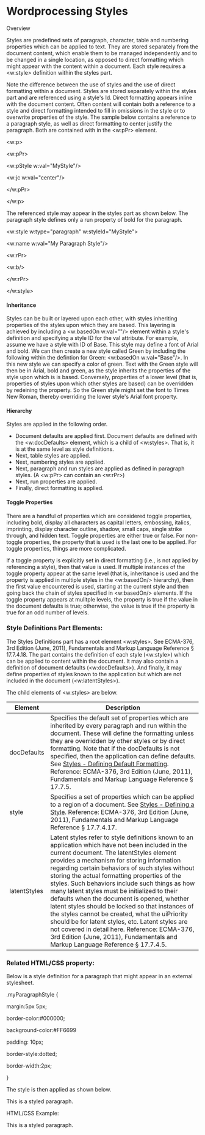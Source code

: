 # Wordprocessing Styles

Overview

Styles are predefined sets of paragraph, character, table and numbering properties which can be applied to text. They are stored separately from the document content, which enable them to be managed independently and to be changed in a single location, as opposed to direct formatting which might appear with the content within a document. Each style requires a <w:style> definition within the styles part.

Note the difference between the use of styles and the use of direct formatting within a document. Styles are stored separately within the styles part and are referenced using a style's Id. Direct formatting appears inline with the document content. Often content will contain both a reference to a style and direct formatting intended to fill in omissions in the style or to overwrite properties of the style. The sample below contains a reference to a paragraph style, as well as direct formatting to center justify the paragraph. Both are contained with in the <w:pPr> element.

<w:p>

<w:pPr>

<w:pStyle w:val="MyStyle"/>

<w:jc w:val="center"/>

</w:pPr>

</w:p>

The referenced style may appear in the styles part as shown below. The paragraph style defines only a run property of bold for the paragraph.

<w:style w:type="paragraph" w:styleId="MyStyle">

<w:name w:val="My Paragraph Style"/>

<w:rPr>

<w:b/>

</w:rPr>

</w:style>

#### Inheritance

Styles can be built or layered upon each other, with styles inheriting properties of the styles upon which they are based. This layering is achieved by including a <w:basedOn w:val=""/> element within a style's definition and specifying a style ID for the val attribute. For example, assume we have a style with ID of Base. This style may define a font of Arial and bold. We can then create a new style called Green by including the following within the defintion for Green: <w:basedOn w:val="Base"/>. In this new style we can specify a color of green. Text with the Green style will then be in Arial, bold and green, as the style inherits the properties of the style upon which is is based. Conversely, properties of a lower level (that is, properties of styles upon which other styles are based) can be overridden by redeining the property. So the Green style might set the font to Times New Roman, thereby overriding the lower style's Arial font property.

#### Hierarchy

Styles are applied in the following order.

- Document defaults are applied first. Document defaults are defined with the <w:docDefaults> element, which is a child of <w:styles>. That is, it is at the same level as style definitions.
- Next, table styles are applied.
- Next, numbering styles are applied.
- Next, paragraph and run styles are applied as defined in paragraph styles. (A <w:pPr> can contain an <w:rPr>)
- Next, run properties are applied.
- Finally, direct formatting is applied.

#### Toggle Properties

There are a handful of properties which are considered toggle properties, including bold, display all characters as capital letters, embossing, italics, imprinting, display character outline, shadow, small caps, single strike through, and hidden text. Toggle properties are either true or false. For non-toggle properties, the property that is used is the last one to be applied. For toggle properties, things are more complicated.

If a toggle property is explicitly set in direct formatting (i.e., is not applied by referencing a style), then that value is used. If multiple instances of the toggle property appear at the same level (that is, inheritance is used and the property is applied in multiple styles in the <w:basedOn/> hierarchy), then the first value encountered is used, starting at the current style and then going back the chain of styles specified in <w:basedOn/> elements. If the toggle property appears at mulitple levels, the property is true if the value in the document defaults is true; otherwise, the value is true if the property is true for an odd number of levels.

### Style Definitions Part Elements:

The Styles Definitions part has a root element <w:styles>. See ECMA-376, 3rd Edition (June, 2011), Fundamentals and Markup Language Reference § 17.7.4.18. The part contains the definition of each style (<w:style>) which can be applied to content within the document. It may also contain a definition of document defaults (<w:docDefaults>). And finally, it may define properties of styles known to the application but which are not included in the document (<w:latentStyles>).

The child elements of <w:styles> are below.

| Element      | Description                                                                                                                                                                                                                                                                                                                                                                                                                                                                                                                                                                                                                                                                                                                                 |
| ------------ | ------------------------------------------------------------------------------------------------------------------------------------------------------------------------------------------------------------------------------------------------------------------------------------------------------------------------------------------------------------------------------------------------------------------------------------------------------------------------------------------------------------------------------------------------------------------------------------------------------------------------------------------------------------------------------------------------------------------------------------------- |
| docDefaults  | Specifies the default set of properties which are inherited by every paragraph and run within the document. These will define the formatting unless they are overridden by other styles or by direct formatting. Note that if the docDefaults is not specified, then the application can define defaults. See [Styles - Defining Default Formatting](WPstyleDefaults.md). Reference: ECMA-376, 3rd Edition (June, 2011), Fundamentals and Markup Language Reference § 17.7.5.                                                                                                                                                                                                                                                               |
| style        | Specifies a set of properties which can be applied to a region of a document. See [Styles - Defining a Style](WPstyle.md). Reference: ECMA-376, 3rd Edition (June, 2011), Fundamentals and Markup Language Reference § 17.7.4.17.                                                                                                                                                                                                                                                                                                                                                                                                                                                                                                           |
| latentStyles | Latent styles refer to style definitions known to an application which have not been included in the current document. The latentStyles element provides a mechanism for storing information regarding certain behaviors of such styles without storing the actual formatting properties of the styles. Such behaviors include such things as how many latent styles must be initialized to their defaults when the document is opened, whether latent styles should be locked so that instances of the styles cannot be created, what the uiPriority should be for latent styles, etc. Latent styles are not covered in detail here. Reference: ECMA-376, 3rd Edition (June, 2011), Fundamentals and Markup Language Reference § 17.7.4.5. |

### Related HTML/CSS property:

Below is a style definition for a paragraph that might appear in an external stylesheet.

.myParagraphStyle {

margin:5px 5px;

border-color:#000000;

background-color:#FF6699

padding: 10px;

border-style:dotted;

border-width:2px;

}

The style is then applied as shown below.

<div class="myparagraphStyle">This is a styled paragraph.</div>

HTML/CSS Example:

This is a styled paragraph.
